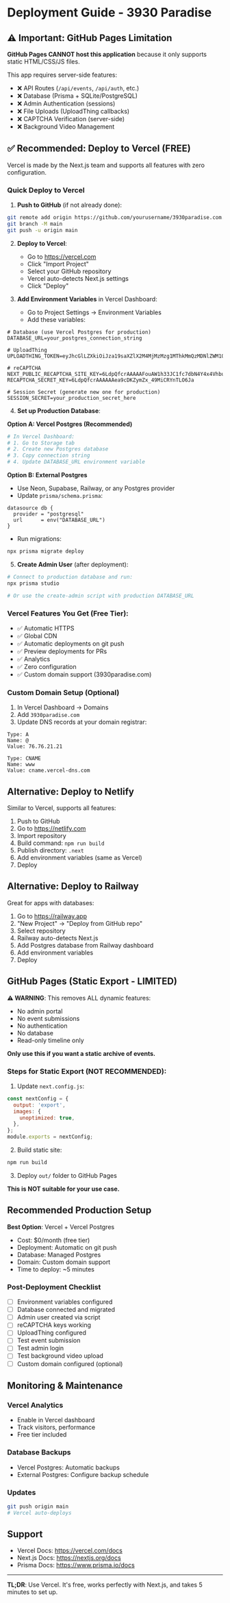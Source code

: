# Deployment Guide - 3930 Paradise

## ⚠️ Important: GitHub Pages Limitation

**GitHub Pages CANNOT host this application** because it only supports static HTML/CSS/JS files.

This app requires server-side features:
- ❌ API Routes (`/api/events`, `/api/auth`, etc.)
- ❌ Database (Prisma + SQLite/PostgreSQL)
- ❌ Admin Authentication (sessions)
- ❌ File Uploads (UploadThing callbacks)
- ❌ CAPTCHA Verification (server-side)
- ❌ Background Video Management

## ✅ Recommended: Deploy to Vercel (FREE)

Vercel is made by the Next.js team and supports all features with zero configuration.

### Quick Deploy to Vercel

1. **Push to GitHub** (if not already done):
```bash
git remote add origin https://github.com/yourusername/3930paradise.com.git
git branch -M main
git push -u origin main
```

2. **Deploy to Vercel**:
   - Go to https://vercel.com
   - Click "Import Project"
   - Select your GitHub repository
   - Vercel auto-detects Next.js settings
   - Click "Deploy"

3. **Add Environment Variables** in Vercel Dashboard:
   - Go to Project Settings → Environment Variables
   - Add these variables:

```env
# Database (use Vercel Postgres for production)
DATABASE_URL=your_postgres_connection_string

# UploadThing
UPLOADTHING_TOKEN=eyJhcGlLZXkiOiJza19saXZlX2M4MjMzMzg1MThkMmQzMDNlZWM1OWZlNDIyNmE4YzE4ODY0MGVhNWNjOTdlZWE1NDNiNzBiNmRkYzg5YjdjZjMiLCJhcHBJZCI6Iml3dGNwMTE1aGQiLCJyZWdpb25zIjpbInNlYTEiXX0=

# reCAPTCHA
NEXT_PUBLIC_RECAPTCHA_SITE_KEY=6LdpQfcrAAAAAFouAW1h33JC1fc7dbN4Y4x4Vhbu
RECAPTCHA_SECRET_KEY=6LdpQfcrAAAAAAea9cDKZymZx_49MiCRYnTLO6Ja

# Session Secret (generate new one for production)
SESSION_SECRET=your_production_secret_here
```

4. **Set up Production Database**:

**Option A: Vercel Postgres (Recommended)**
```bash
# In Vercel Dashboard:
# 1. Go to Storage tab
# 2. Create new Postgres database
# 3. Copy connection string
# 4. Update DATABASE_URL environment variable
```

**Option B: External Postgres**
- Use Neon, Supabase, Railway, or any Postgres provider
- Update `prisma/schema.prisma`:
```prisma
datasource db {
  provider = "postgresql"
  url      = env("DATABASE_URL")
}
```
- Run migrations:
```bash
npx prisma migrate deploy
```

5. **Create Admin User** (after deployment):
```bash
# Connect to production database and run:
npx prisma studio

# Or use the create-admin script with production DATABASE_URL
```

### Vercel Features You Get (Free Tier):
- ✅ Automatic HTTPS
- ✅ Global CDN
- ✅ Automatic deployments on git push
- ✅ Preview deployments for PRs
- ✅ Analytics
- ✅ Zero configuration
- ✅ Custom domain support (3930paradise.com)

### Custom Domain Setup (Optional)

1. In Vercel Dashboard → Domains
2. Add `3930paradise.com`
3. Update DNS records at your domain registrar:
```
Type: A
Name: @
Value: 76.76.21.21

Type: CNAME
Name: www
Value: cname.vercel-dns.com
```

## Alternative: Deploy to Netlify

Similar to Vercel, supports all features:

1. Push to GitHub
2. Go to https://netlify.com
3. Import repository
4. Build command: `npm run build`
5. Publish directory: `.next`
6. Add environment variables (same as Vercel)
7. Deploy

## Alternative: Deploy to Railway

Great for apps with databases:

1. Go to https://railway.app
2. "New Project" → "Deploy from GitHub repo"
3. Select repository
4. Railway auto-detects Next.js
5. Add Postgres database from Railway dashboard
6. Add environment variables
7. Deploy

## GitHub Pages (Static Export - LIMITED)

**⚠️ WARNING**: This removes ALL dynamic features:
- No admin portal
- No event submissions
- No authentication
- No database
- Read-only timeline only

**Only use this if you want a static archive of events.**

### Steps for Static Export (NOT RECOMMENDED):

1. Update `next.config.js`:
```js
const nextConfig = {
  output: 'export',
  images: {
    unoptimized: true,
  },
};
module.exports = nextConfig;
```

2. Build static site:
```bash
npm run build
```

3. Deploy `out/` folder to GitHub Pages

**This is NOT suitable for your use case.**

## Recommended Production Setup

**Best Option**: Vercel + Vercel Postgres
- Cost: $0/month (free tier)
- Deployment: Automatic on git push
- Database: Managed Postgres
- Domain: Custom domain support
- Time to deploy: ~5 minutes

### Post-Deployment Checklist

- [ ] Environment variables configured
- [ ] Database connected and migrated
- [ ] Admin user created via script
- [ ] reCAPTCHA keys working
- [ ] UploadThing configured
- [ ] Test event submission
- [ ] Test admin login
- [ ] Test background video upload
- [ ] Custom domain configured (optional)

## Monitoring & Maintenance

### Vercel Analytics
- Enable in Vercel dashboard
- Track visitors, performance
- Free tier included

### Database Backups
- Vercel Postgres: Automatic backups
- External Postgres: Configure backup schedule

### Updates
```bash
git push origin main
# Vercel auto-deploys
```

## Support

- Vercel Docs: https://vercel.com/docs
- Next.js Docs: https://nextjs.org/docs
- Prisma Docs: https://www.prisma.io/docs

---

**TL;DR**: Use Vercel. It's free, works perfectly with Next.js, and takes 5 minutes to set up.
